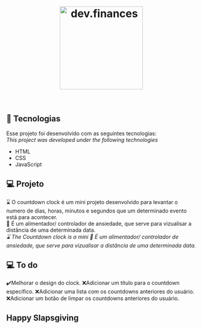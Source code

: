 <h1 align="center">
  <img alt="dev.finances" title="Countdown Clock" src="" width="220px" />
</h1>

<br>




## 🚀 Tecnologias

Esse projeto foi desenvolvido com as seguintes tecnologias:
<br>
*This project was developed under the following technologies*

- HTML
- CSS
- JavaScript

## 💻 Projeto

⌛ O countdown clock é um mini  projeto desenvolvido para levantar o numero de dias, horas, minutos e segundos que um determinado evento está para acontecer. 
<br>
🤯 É um alimentador/ controlador de ansiedade, que serve para vizualisar a distância de uma determinada data. 
<br>
*⌛ The Countdown clock is a mini
🤯 É um alimentador/ controlador de ansiedade, que serve para vizualisar a distância de uma determinada data.*

## 💻 To do

✔️Melhorar o design do clock.
❌Adicionar um título para o countdown específico.
❌Adicionar uma lista com os countdowns anteriores do usuário.
❌Adicionar um botão de limpar os countdowns anteriores do usuário. 

## Happy Slapsgiving
